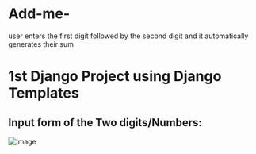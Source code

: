 # Add-me-
user enters the first digit followed by the second digit and it automatically generates their sum 
# 1st Django Project using Django Templates 

## Input form of the Two digits/Numbers: 
![image](https://github.com/watchout254/Add-me-/assets/88248852/20cd23aa-a890-4778-b3df-76b7119c4bff)
